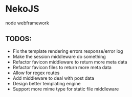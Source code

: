 # NekoJS

node webframework

## TODOS:

* Fix the template rendering errors response/error log
* Make the session middleware do something
* Refactor favicon middleware to return more meta data
* Refactor favicon files to return more meta data
* Allow for regex routes
* Add middleware to deal with post data
* Design better templating engine
* Support more mime type for static file middleware